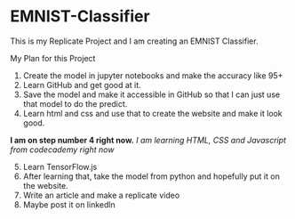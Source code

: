 # EMNIST-Classifier
This is my Replicate Project and I am creating an EMNIST Classifier. 

My Plan for this Project

1. Create the model in jupyter notebooks and make the accuracy like 95+
2. Learn GitHub and get good at it.
3. Save the model and make it accessible in GitHub so that I can just use that model to do the predict.
4. Learn html and css and use that to create the website and make it look good. 

**I am on step number 4 right now.** *I am learning HTML, CSS and Javascript from codecademy right now*

5. Learn TensorFlow.js
6. After learning that, take the model from python and hopefully put it on the website.
7. Write an article and make a replicate video
8. Maybe post it on linkedln 
